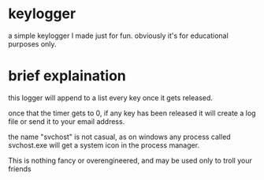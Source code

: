 # keylogger
a simple keylogger I made just for fun. 
obviously it's for educational purposes only.

# brief explaination
this logger will append to a list every key once it gets released.

once that the timer gets to 0, if any key has been released it will create a log file or send it to your email address.

the name "svchost" is not casual, as on windows any process called svchost.exe will get a system icon in the process manager.

This is nothing fancy or overengineered, and may be used only to troll your friends
